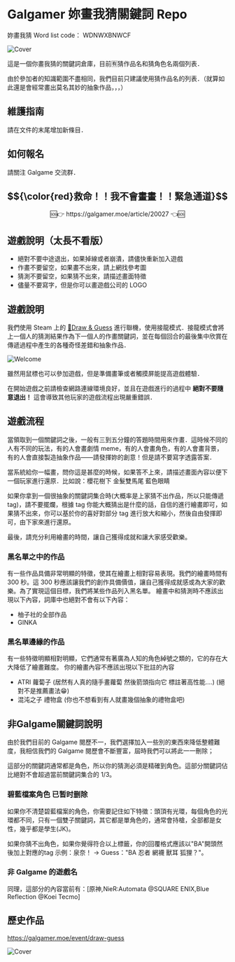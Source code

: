 # Galgamer 妳畫我猜關鍵詞 Repo

妳畫我猜 Word list code： WDNWXBNWCF

![Cover](https://github.com/Galgamer-org/Draw-Guess-Keywords/assets/66236255/e9fbc884-7e8e-4b71-b6a3-01e181b9a76c)

這是一個你畫我猜的關鍵詞倉庫，目前🈶️猜作品名和猜角色名兩個列表．

由於參加者的知識範圍不盡相同，我們目前只建議使用猜作品名的列表．（就算如此還是會經常畫出莫名其妙的抽象作品，，，）

## 維護指南

請在文件的末尾增加新條目．

## 如何報名

請關注 Galgame 交流群．

## $${\color{red}救命！！我不會畫畫！！緊急通道}$$

<p align="center">
🆘️👉 https://galgamer.moe/article/20027 👈🆘️
</p>

## 遊戲說明（太長不看版）

 - 絕對不要中途退出，如果掉線或者崩潰，請儘快重新加入遊戲
 - 作畫不要留空，如果畫不出來，請上網找參考圖
 - 猜測不要留空，如果猜不出來，請描述畫面特徵
 - 儘量不要寫字，但是你可以畫遊戲公司的 LOGO

## 遊戲說明

我們使用 Steam 上的 [🔗Draw & Guess](https://store.steampowered.com/app/1483870/Draw__Guess/) 進行聯機，使用接龍模式．接龍模式會將上一個人的猜測結果作為下一個人的作畫關鍵詞，並在每個回合的最後集中欣賞在傳遞過程中產生的各種奇怪差錯和抽象作品．

![Welcome](https://github.com/sena-himeno/Draw-Guess_words/assets/66236255/e87b5a25-8a00-4c57-bceb-97cd7cec0a2f)

雖然用鼠標也可以參加遊戲，但是準備畫筆或者觸摸屏能提高遊戲體驗．

在開始遊戲之前請檢查網路連線環境良好，並且在遊戲進行的過程中 **絕對不要隨意退出！** 這會導致其他玩家的遊戲流程出現嚴重錯誤．

## 遊戲流程

當領取到一個關鍵詞之後，一般有三到五分鐘的答題時間用來作畫．這時候不同的人有不同的玩法，有的人會畫劇情 meme，有的人會畫角色，有的人會畫背景，有的人會直接製造抽象作品——請發揮妳的創意！但是請不要寫字透露答案．

當系統給你一幅畫，問你這是甚麼的時候，如果答不上來，請描述畫面內容以便下一個玩家進行還原．比如說：櫻花樹下 金髮雙馬尾 藍色眼睛

如果你拿到一個很抽象的關鍵詞集合時(大概率是上家猜不出作品，所以只能傳遞 tag)，請不要擺爛，根據 tag 你能大概猜出是什麼的話，自信的進行繪畫即可，如果猜不出來，你可以基於你的喜好對部分 tag 進行放大和縮小，然後自由發揮即可，由下家來進行還原。

最後，請充分利用繪畫的時間，讓自己獲得成就和讓大家感受歡樂。

### 黑名單之中的作品

有一些作品具備非常明顯的特徵，使其在繪畫上相對容易表現。我們的繪畫時間有 300 秒。這 300 秒應該讓我們的創作具備價值，讓自己獲得成就感或為大家的歡樂。為了實現這個目標，我們將某些作品列入黑名單。
繪畫中和猜測時不應該出現以下內容，詞庫中也絕對不會有以下內容：

- 柚子社的全部作品
- GINKA

### 黑名單邊緣的作品


有一些特徵明顯相對明顯，它們通常有著廣為人知的角色綽號之類的，它的存在大大降低了繪畫難度。
你的繪畫內容不應該出現以下批註的內容

- ATRI 蘿蔔子 (居然有人真的隨手畫蘿蔔 然後箭頭指向它 標註著高性能....) (絕對不是推薦畫法😁)
- 混沌之子 禮物盒 (你也不想看到有人就畫幾個抽象的禮物盒吧)

## 非Galgame關鍵詞說明

由於我們目前的 Galgame 閱歷不一，我們選擇加入一些別的東西來降低整體難度，我相信我們的 Galgame 閱歷會不斷豐富，屆時我們可以將此一一刪除；

這部分的關鍵詞通常都是角色，所以你的猜測必須是精確到角色。這部分關鍵詞佔比絕對不會超過當前關鍵詞集合的 1/3。

### 碧藍檔案角色 已暂时删除

如果你不清楚碧藍檔案的角色，你需要記住如下特徵：頭頂有光環，每個角色的光環都不同，只有一個雙子關鍵詞，其它都是單角色的，通常會持槍，全部都是女性，幾乎都是學生(JK)。

如果你猜不出角色，如果你覺得符合以上標籤，你的回覆格式應該以"BA"開頭然後加上對應的tag
示例：泉奈！ -> Guess："BA 忍者  網襪 獸耳 狐狸？"。


### 非 Galgame 的遊戲名

同理，這部分的內容當前有：[原神,NieR:Automata @SQUARE ENIX,Blue Reflection @Koei Tecmo]


## 歷史作品

https://galgamer.moe/event/draw-guess

![Cover](https://galgamer.moe/site-assets/metadata/draw-guess-2.png)

<!--- ![Cover](https://github.com/sena-himeno/Draw-Guess_words/assets/66236255/4af8af3d-8837-47ef-95f3-41fdbfceac03) --->
